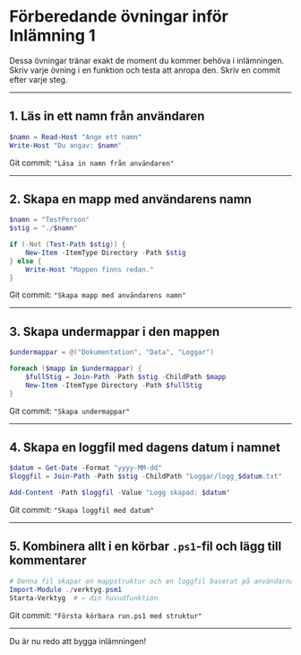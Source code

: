 # Förberedande övningar inför Inlämning 1

Dessa övningar tränar exakt de moment du kommer behöva i inlämningen. Skriv varje övning i en funktion och testa att anropa den. Skriv en commit efter varje steg.

---

## 1. Läs in ett namn från användaren

```powershell
$namn = Read-Host "Ange ett namn"
Write-Host "Du angav: $namn"
```

Git commit: `"Läsa in namn från användaren"`

---

## 2. Skapa en mapp med användarens namn

```powershell
$namn = "TestPerson"
$stig = "./$namn"

if (-Not (Test-Path $stig)) {
    New-Item -ItemType Directory -Path $stig
} else {
    Write-Host "Mappen finns redan."
}
```

Git commit: `"Skapa mapp med användarens namn"`

---

## 3. Skapa undermappar i den mappen

```powershell
$undermappar = @("Dokumentation", "Data", "Loggar")

foreach ($mapp in $undermappar) {
    $fullStig = Join-Path -Path $stig -ChildPath $mapp
    New-Item -ItemType Directory -Path $fullStig
}
```

Git commit: `"Skapa undermappar"`

---

## 4. Skapa en loggfil med dagens datum i namnet

```powershell
$datum = Get-Date -Format "yyyy-MM-dd"
$loggfil = Join-Path -Path $stig -ChildPath "Loggar/logg_$datum.txt"

Add-Content -Path $loggfil -Value "Logg skapad: $datum"
```

Git commit: `"Skapa loggfil med datum"`

---

## 5. Kombinera allt i en körbar `.ps1`-fil och lägg till kommentarer

```powershell
# Denna fil skapar en mappstruktur och en loggfil baserat på användarnamn
Import-Module ./verktyg.psm1
Starta-Verktyg  # ← din huvudfunktion
```

Git commit: `"Första körbara run.ps1 med struktur"`

---

Du är nu redo att bygga inlämningen!

